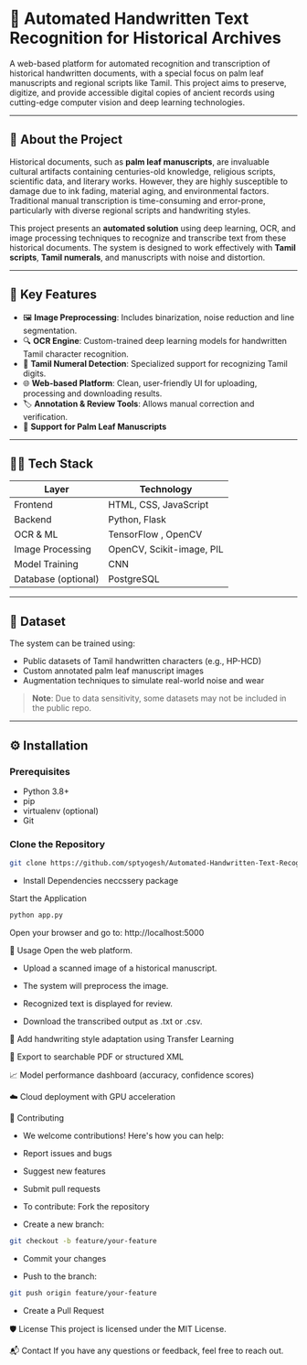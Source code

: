# 📝 Automated Handwritten Text Recognition for Historical Archives

A web-based platform for automated recognition and transcription of historical handwritten documents, with a special focus on palm leaf manuscripts and regional scripts like Tamil. This project aims to preserve, digitize, and provide accessible digital copies of ancient records using cutting-edge computer vision and deep learning technologies.


---

## 🧾 About the Project

Historical documents, such as **palm leaf manuscripts**, are invaluable cultural artifacts containing centuries-old knowledge, religious scripts, scientific data, and literary works. However, they are highly susceptible to damage due to ink fading, material aging, and environmental factors. Traditional manual transcription is time-consuming and error-prone, particularly with diverse regional scripts and handwriting styles.

This project presents an **automated solution** using deep learning, OCR, and image processing techniques to recognize and transcribe text from these historical documents. The system is designed to work effectively with **Tamil scripts**, **Tamil numerals**, and manuscripts with noise and distortion.

---

## 🚀 Key Features

- 🖼️ **Image Preprocessing**: Includes binarization, noise reduction and line segmentation.
- 🔍 **OCR Engine**: Custom-trained deep learning models for handwritten Tamil character recognition.
- 🔢 **Tamil Numeral Detection**: Specialized support for recognizing Tamil digits.
- 🌐 **Web-based Platform**: Clean, user-friendly UI for uploading, processing and downloading results.
- 🏷️ **Annotation & Review Tools**:  Allows manual correction and verification.
- 📜 **Support for Palm Leaf Manuscripts**

---

## 🧑‍💻 Tech Stack

| Layer             | Technology                          |
|------------------|-------------------------------------|
| Frontend         | HTML, CSS, JavaScript |
| Backend          | Python, Flask               |
| OCR & ML         | TensorFlow , OpenCV        |
| Image Processing | OpenCV, Scikit-image, PIL           |
| Model Training   | CNN             |
| Database (optional) | PostgreSQL             |

---


## 📂 Dataset

The system can be trained using:

- Public datasets of Tamil handwritten characters (e.g., HP-HCD)
- Custom annotated palm leaf manuscript images
- Augmentation techniques to simulate real-world noise and wear

> **Note**: Due to data sensitivity, some datasets may not be included in the public repo.

---

## ⚙️ Installation

### Prerequisites

- Python 3.8+
- pip
- virtualenv (optional)
- Git

### Clone the Repository

```bash
git clone https://github.com/sptyogesh/Automated-Handwritten-Text-Recognition-for-Historical-Archives.Git

```
- Install Dependencies neccssery package

Start the Application
```bash
python app.py
```
Open your browser and go to: http://localhost:5000

🧪 Usage
Open the web platform.

- Upload a scanned image of a historical manuscript.

- The system will preprocess the image.

- Recognized text is displayed for review.

- Download the transcribed output as .txt or .csv.


🧩 Add handwriting style adaptation using Transfer Learning

🧾 Export to searchable PDF or structured XML

📈 Model performance dashboard (accuracy, confidence scores)

☁️ Cloud deployment with GPU acceleration

🤝 Contributing

- We welcome contributions! Here's how you can help:

- Report issues and bugs

- Suggest new features

- Submit pull requests

- To contribute: Fork the repository

- Create a new branch:

```bash
git checkout -b feature/your-feature
```
- Commit your changes

- Push to the branch:

```bash
git push origin feature/your-feature
```
- Create a Pull Request

🛡️ License
This project is licensed under the MIT License.

📬 Contact
If you have any questions or feedback, feel free to reach out.


